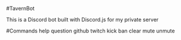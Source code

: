 #TavernBot

This is a Discord bot built with Discord.js for my private server

#Commands
help
question
github
twitch
kick
ban
clear
mute
unmute